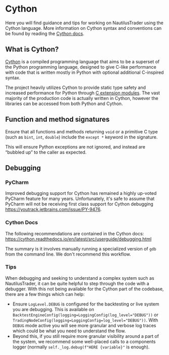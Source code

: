 # Cython

Here you will find guidance and tips for working on NautilusTrader using the Cython language.
More information on Cython syntax and conventions can be found by reading the [Cython docs](https://cython.readthedocs.io/en/latest/index.html).

## What is Cython?

[Cython](https://cython.org) is a compiled programming language that aims to be a superset of the Python programming
language, designed to give C-like performance with code that is written mostly in Python with
optional additional C-inspired syntax.

The project heavily utilizes Cython to provide static type safety and increased performance
for Python through [C extension modules](https://docs.python.org/3/extending/extending.html). The vast majority of the production code is actually
written in Cython, however the libraries can be accessed from both Python and Cython.

## Function and method signatures

Ensure that all functions and methods returning `void` or a primitive C type (such as `bint`, `int`, `double`) include the `except *` keyword in the signature.

This will ensure Python exceptions are not ignored, and instead are “bubbled up” to the caller as expected.

## Debugging

### PyCharm

Improved debugging support for Cython has remained a highly up-voted PyCharm 
feature for many years. Unfortunately, it's safe to assume that PyCharm will not 
be receiving first class support for Cython debugging
https://youtrack.jetbrains.com/issue/PY-9476.

### Cython Docs

The following recommendations are contained in the Cython docs:
https://cython.readthedocs.io/en/latest/src/userguide/debugging.html

The summary is it involves manually running a specialized version of `gdb` from the command line.
We don't recommend this workflow.

### Tips

When debugging and seeking to understand a complex system such as NautilusTrader, it can be
quite helpful to step through the code with a debugger. With this not being available
for the Cython part of the codebase, there are a few things which can help:

- Ensure `LogLevel.DEBUG` is configured for the backtesting or live system you are debugging.
  This is available on `BacktestEngineConfig(logging=LoggingConfig(log_level="DEBUG"))` or `TradingNodeConfig(logging=LoggingConfig=log_level="DEBUG"))`.
  With `DEBUG` mode active you will see more granular and verbose log traces which could be what you need to understand the flow.
- Beyond this, if you still require more granular visibility around a part of the system, we recommend some well-placed calls
  to a components logger (normally `self._log.debug(f"HERE {variable}"` is enough).

